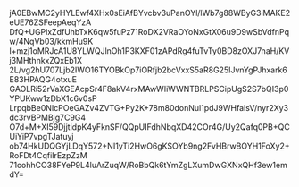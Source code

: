 jA0EBwMC2yHYLEwf4XHx0sEiAfBYvcbv3uPanOYl/lWb7g88WByG3iMAKE2eUE76ZSFeepAeqYzA
DfQ+UGPlxZdfUhbTxK6qw5fuPz71RoDX2VRaOYoNxGtX06u9D9wSbVdfnPqw/4NqVb03/kkmHu9K
l+mzj1oMRJcA1U8YLWQJlnOh1P3KXF01zAPdRg4fuTvTy0BD8zOXJ7naH/KVj3MHthnkxZQxEb1X
2L/vg2hU707Ljb2IWO16TYOBkOp7iORfjb2bcVxxS5aR8G25IJvnYgPJhxark6E83HPAQG4otxuE
GAOLRi52rVaXGEAcpSr4F8akV4rxMAwWIiWWNTBRLPSCipUgS2S7bQI3p0YPUKww1zDbX1c6v0sP
LrpqbBe0NIcPOeGAZv4ZVTG+Py2K+78m80donNul1pdJ9WHfaisV/nyr2Xy3dc3rvBPMBjg7C9G4
O7d+M+XI59DjjtidpK4yFknSF/QQpUIFdhNbqXD42COr4G/Uy2Qafq0PB+QCUiYiP7vpgTJatuyj
ob74HkUDQGYjLDqY572+NI1yTi2HwO6gKSOYb9ng2FvHBrwBOYH1FoXy2+RoFDt4CqfiIrEzpZzM
71cohhCO38FYeP9L4luArZuqW/RoBbQk6tYmZgLXumDwGXNxQHf3ew1emdY=

